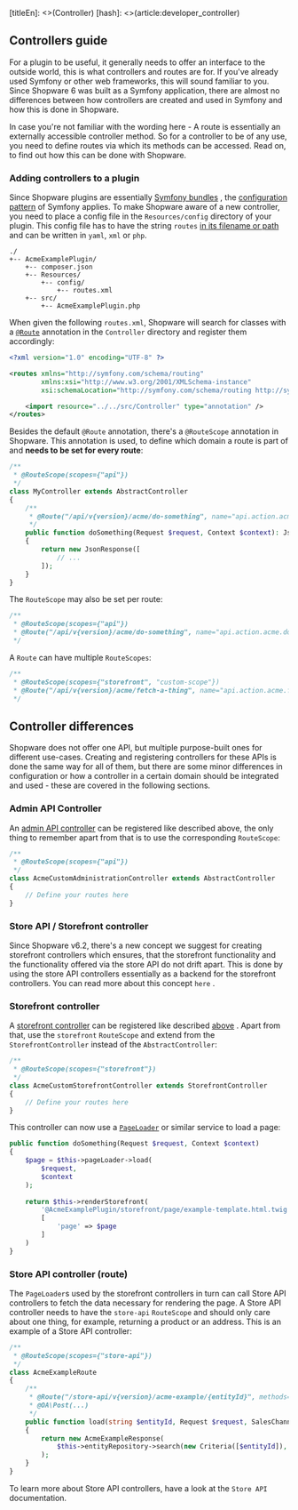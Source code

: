 [titleEn]: <>(Controller)
[hash]: <>(article:developer_controller)

## Controllers guide

For a plugin to be useful, it generally needs to offer an interface to the
outside world, this is what controllers and routes are for. If you've already
used Symfony or other web frameworks, this will sound familiar to you. Since
Shopware 6 was built as a Symfony application, there are almost no differences
between how controllers are created and used in Symfony and how this is done in
Shopware.

In case you're not familiar with the wording here - A route is essentially an
externally accessible controller method. So for a controller to be of any use,
you need to define routes via which its methods can be accessed. Read on, to
find out how this can be done with Shopware.

### Adding controllers to a plugin

Since Shopware plugins are essentially
[Symfony bundles](https://symfony.com/doc/current/bundles.html#creating-a-bundle)
, the
[configuration pattern](https://symfony.com/doc/current/configuration.html)
of Symfony applies. To make Shopware aware of a new controller, you need
to place a config file in the `Resources/config` directory of your plugin. This
config file has to have the string `routes`
[in its filename or path](./../50-how-to/020-api-controller.md#loading-the-controllers-via-routesxml)
and can be written in `yaml`, `xml` or `php`.

```
./
+-- AcmeExamplePlugin/
    +-- composer.json
    +-- Resources/
        +-- config/
            +-- routes.xml
    +-- src/
        +-- AcmeExamplePlugin.php

```

When given the following `routes.xml`, Shopware will search for classes with a
[`@Route`](https://symfony.com/doc/current/bundles/SensioFrameworkExtraBundle/annotations/routing.html#route-annotation)
annotation in the
`Controller` directory and register them accordingly:

```xml
<?xml version="1.0" encoding="UTF-8" ?>

<routes xmlns="http://symfony.com/schema/routing"
        xmlns:xsi="http://www.w3.org/2001/XMLSchema-instance"
        xsi:schemaLocation="http://symfony.com/schema/routing http://symfony.com/schema/routing/routing-1.0.xsd">

    <import resource="../../src/Controller" type="annotation" />
</routes>
```

<!-- TODO: Link `@RouteScope` to the corresponding documentation -->
Besides the default `@Route` annotation, there's a
`@RouteScope`
annotation in Shopware. This annotation is used, to define which domain a
route is part of and __needs to be set for every route__:

```php
/**
 * @RouteScope(scopes={"api"})
 */
class MyController extends AbstractController
{
    /**
     * @Route("/api/v{version}/acme/do-something", name="api.action.acme.do-something", methods={"POST"})
     */
    public function doSomething(Request $request, Context $context): JsonResponse
    {
        return new JsonResponse([
            // ...
        ]);
    }
}
```

The `RouteScope` may also be set per route:

```php
/**
 * @RouteScope(scopes={"api"})
 * @Route("/api/v{version}/acme/do-something", name="api.action.acme.do-something", methods={"POST"})
 */
```

A `Route` can have multiple `RouteScopes`:

```php
/**
 * @RouteScope(scopes={"storefront", "custom-scope"})
 * @Route("/api/v{version}/acme/fetch-a-thing", name="api.action.acme.fetch-a-thing", methods={"GET"})
 */
```

## Controller differences

Shopware does not offer one API, but multiple purpose-built ones for different
use-cases. Creating and registering controllers for these APIs is done the same
way for all of them, but there are some minor differences in configuration or
how a controller in a certain domain should be integrated and used - these are
covered in the following sections.

### Admin API Controller

An
[admin API controller](./../50-how-to/020-api-controller.md)
can be registered like described above, the only thing to remember apart from
that is to use the corresponding `RouteScope`:

```php
/**
 * @RouteScope(scopes={"api"})
 */
class AcmeCustomAdministrationController extends AbstractController
{
    // Define your routes here
}
```

### Store API / Storefront controller

<!-- TODO: Link `here` to Store-API documentation -->
Since Shopware v6.2, there's a new concept we suggest for creating storefront
controllers which ensures, that the storefront functionality and the
functionality offered via the store API do not drift apart. This is done by
using the store API controllers essentially as a backend for the storefront
controllers. You can read more about this concept
`here`
.

### Storefront controller

A
[storefront controller](./../50-how-to/580-custom-storefront-controller.md)
can be registered like described
[above](#adding-controllers-to-a-plugin)
. Apart from that, use the `storefront`
`RouteScope` and extend from the `StorefrontController` instead of the
`AbstractController`:

```php
/**
 * @RouteScope(scopes={"storefront"})
 */
class AcmeCustomStorefrontController extends StorefrontController
{
    // Define your routes here
}
```

This controller can now use a
[`PageLoader`](./../../current/2-internals/3-storefront/10-composite-data-loading.md)
or similar service to load a page:

```php
public function doSomething(Request $request, Context $context)
{
    $page = $this->pageLoader->load(
        $request,
        $context
    );
    
    return $this->renderStorefront(
        '@AcmeExamplePlugin/storefront/page/example-template.html.twig',
        [
            'page' => $page
        ]   
    )
}
```

### Store API controller (route)

The `PageLoader`s used by the storefront controllers in turn can call Store
API controllers to fetch the data necessary for rendering the page. A Store
API controller needs to have the `store-api` `RouteScope` and should only
care about one thing, for example, returning a product or an address. This is
an example of a Store API controller:

```php
/**
 * @RouteScope(scopes={"store-api"})
 */
class AcmeExampleRoute
{
    /**
     * @Route("/store-api/v{version}/acme-example/{entityId}", methods={"POST"})
     * @OA\Post(...)
     */
    public function load(string $entityId, Request $request, SalesChannelContext $salesChannelContext): AcmeExampleResponse
    {
        return new AcmeExampleResponse(
            $this->entityRepository->search(new Criteria([$entityId]), $salesChannelContext)
        );
    }
}
```

<!-- TODO: Link `Store API` to the Store API documentation -->
To learn more about Store API controllers, have a look at the
`Store API`
documentation.
